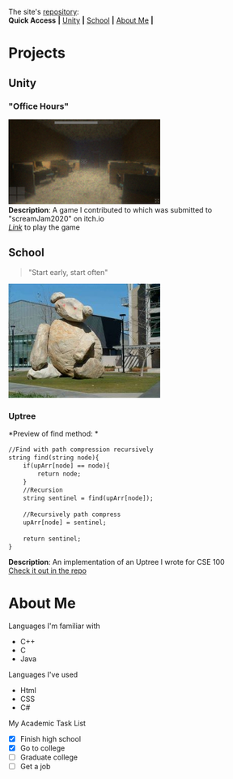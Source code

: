 The site's [repository](https://github.com/46chris/46chris.github.io):  
**Quick Access**  **|** [Unity](#unity) **|** [School](#school) **|** [About Me](#about-me) **|** 
# Projects
## Unity 
### "Office Hours" 
![Photo](/images/screamJam.png)  
**Description**: A game I contributed to which was submitted to "screamJam2020" on itch.io  
[*Link*](https://viridian01.itch.io/office-hours) to play the game  

## School   

> "Start early, start often"  
 
![Photo](/images/CSEBear.jpg)  
### Uptree  
*Preview of find method: *  
```
//Find with path compression recursively 
string find(string node){ 
    if(upArr[node] == node){ 
        return node; 
    }
    //Recursion 
    string sentinel = find(upArr[node]); 

    //Recursively path compress 
    upArr[node] = sentinel; 

    return sentinel;
}
```

**Description**: An implementation of an Uptree I wrote for CSE 100   
[Check it out in the repo](/projects/upTree.cpp)

# About Me
Languages I'm familiar with  
- C++
- C
- Java  

Languages I've used  
- Html
- CSS
- C#

My Academic Task List  
- [x] Finish high school
- [x] Go to college 
- [ ] Graduate college 
- [ ] Get a job
